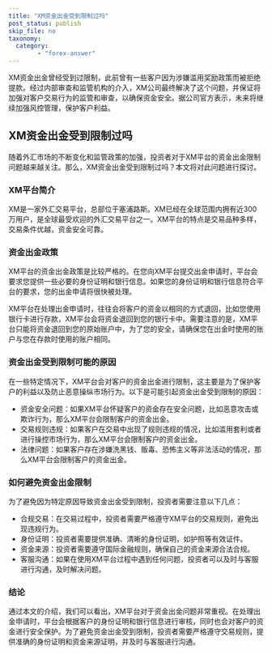 ```yaml
---
title: "XM资金出金受到限制过吗"
post_status: publish
skip_file: no
taxonomy:
  category:
        - "forex-answer"
---
```


XM资金出金曾经受到过限制，此前曾有一些客户因为涉嫌滥用奖励政策而被拒绝提款。经过内部审查和监管机构的介入，XM公司最终解决了这个问题，并保证将加强对客户交易行为的监管和审查，以确保资金安全。据公司官方表示，未来将继续加强风控管理，保护客户利益。

## XM资金出金受到限制过吗

随着外汇市场的不断变化和监管政策的加强，投资者对于XM平台的资金出金限制问题越来越关注。那么，XM资金出金受到限制过吗？本文将对此问题进行探讨。

### XM平台简介

XM是一家外汇交易平台，总部位于塞浦路斯。XM已经在全球范围内拥有近300万用户，是全球最受欢迎的外汇交易平台之一。XM平台的特点是交易品种多样，交易条件优越，资金安全可靠。

### 资金出金政策

XM平台的资金出金政策是比较严格的。在您向XM平台提交出金申请时，平台会要求您提供一些必要的身份证明和银行信息。如果您的身份证明和银行信息符合平台的要求，您的出金申请将很快被处理。

XM平台在处理出金申请时，往往会将客户的资金以相同的方式退回，比如您使用银行卡进行存款，XM平台会将资金退回到您的银行卡中。需要注意的是，XM平台只能将资金退回到您的原始账户中，为了您的安全，请确保您在出金时使用的账户与您在存款时使用的账户相同。

### 资金出金受到限制可能的原因

在一些特定情况下，XM平台会对客户的资金出金进行限制，这主要是为了保护客户的利益以及防止恶意操纵市场行为。以下是可能引起资金出金受到限制的原因：

- 资金安全问题：如果XM平台怀疑客户的资金存在安全问题，比如恶意攻击或欺诈行为，那么XM平台会限制客户的资金出金。
- 交易规则违规：如果客户在交易中出现了规则违规的情况，比如滥用套利或者进行操控市场行为，那么XM平台会限制客户的资金出金。
- 法律问题：如果客户存在涉嫌洗黑钱、贩毒、恐怖主义等非法活动的情况，那么XM平台会限制客户的资金出金。

### 如何避免资金出金限制

为了避免因为特定原因导致资金出金受到限制，投资者需要注意以下几点：

- 合规交易：在交易过程中，投资者需要严格遵守XM平台的交易规则，避免出现违规行为。
- 身份证明：投资者需要提供准确、清晰的身份证明，如护照等有效证件。
- 资金来源：投资者需要遵守国际金融规则，确保自己的资金来源合法合规。
- 客服沟通：如果在使用XM平台过程中遇到任何问题，投资者可以及时与客服进行沟通，及时解决问题。

### 结论

通过本文的介绍，我们可以看出，XM平台对于资金出金问题非常重视。在处理出金申请时，平台会根据客户的身份证明和银行信息进行审核，同时也会对客户的资金进行安全保护。为了避免资金出金受到限制，投资者需要严格遵守交易规则，提供准确的身份证明和资金来源证明，并及时与客服进行沟通。


